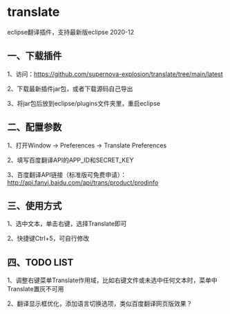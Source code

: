 # translate
eclipse翻译插件，支持最新版eclipse 2020-12

## 一、下载插件

1、访问：https://github.com/supernova-explosion/translate/tree/main/latest

2、下载最新插件jar包，或者下载源码自己导出

3、将jar包后放到eclipse/plugins文件夹里，重启eclipse

## 二、配置参数

1、打开Window -> Preferences -> Translate Preferences

2、填写百度翻译API的APP_ID和SECRET_KEY

3、百度翻译API链接（标准版可免费申请）：http://api.fanyi.baidu.com/api/trans/product/prodinfo

## 三、使用方式

1、选中文本，单击右键，选择Translate即可

2、快捷键Ctrl+5，可自行修改

## 四、TODO LIST

1、调整右键菜单Translate作用域，比如右键文件或未选中任何文本时，菜单中Translate置灰不可用

2、翻译显示框优化，添加语言切换选项，类似百度翻译网页版效果？